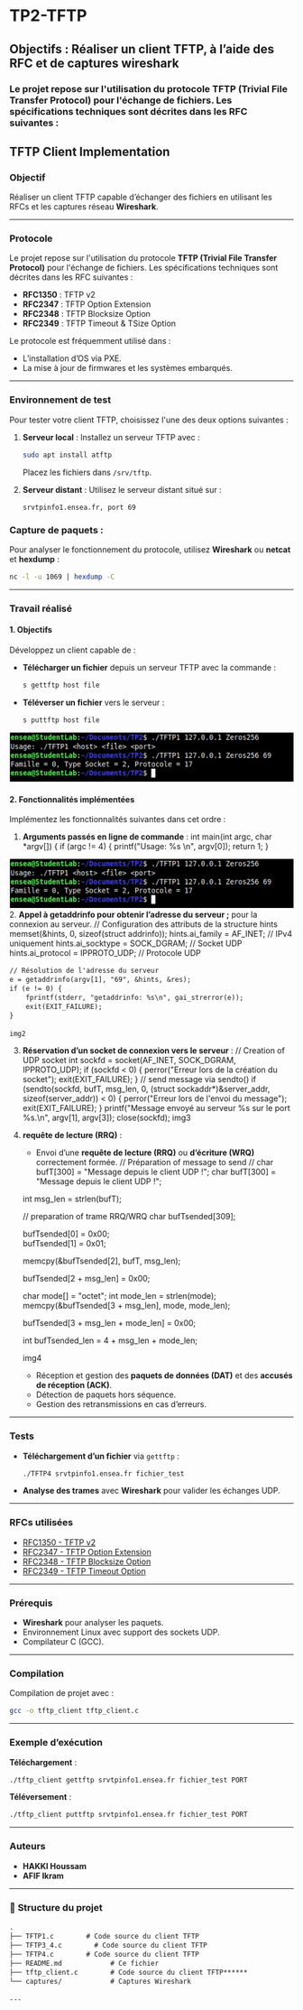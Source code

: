 # TP2-TFTP
## Objectifs : Réaliser un client TFTP, à l’aide des RFC et de captures wireshark
### Le projet repose sur l'utilisation du protocole TFTP (Trivial File Transfer Protocol) pour l'échange de fichiers. Les spécifications techniques sont décrites dans les RFC suivantes :

## TFTP Client Implementation

### **Objectif**
Réaliser un client TFTP capable d’échanger des fichiers en utilisant les RFCs et les captures réseau **Wireshark**.

---

### **Protocole**
Le projet repose sur l'utilisation du protocole **TFTP (Trivial File Transfer Protocol)** pour l'échange de fichiers. Les spécifications techniques sont décrites dans les RFC suivantes :
- **RFC1350** : TFTP v2
- **RFC2347** : TFTP Option Extension
- **RFC2348** : TFTP Blocksize Option
- **RFC2349** : TFTP Timeout & TSize Option

Le protocole est fréquemment utilisé dans :
- L’installation d’OS via PXE.
- La mise à jour de firmwares et les systèmes embarqués.

---

### **Environnement de test**
Pour tester votre client TFTP, choisissez l'une des deux options suivantes :
1. **Serveur local** : Installez un serveur TFTP avec :
   ```bash
   sudo apt install atftp
   ```
   Placez les fichiers dans `/srv/tftp`.

2. **Serveur distant** : Utilisez le serveur distant situé sur :
   ```
   srvtpinfo1.ensea.fr, port 69
   ```

### **Capture de paquets** :
Pour analyser le fonctionnement du protocole, utilisez **Wireshark** ou **netcat** et **hexdump** :
```bash
nc -l -u 1069 | hexdump -C
```

---

### **Travail réalisé**

#### **1. Objectifs**
Développez un client capable de :
- **Télécharger un fichier** depuis un serveur TFTP avec la commande :
   ```bash
   s gettftp host file
   ```
- **Téléverser un fichier** vers le serveur :
   ```bash
   s puttftp host file
   ```
![](captures/img1.jpg)
#### **2. Fonctionnalités implémentées**
Implémentez les fonctionnalités suivantes dans cet ordre :
1. **Arguments passés en ligne de commande** :
int main(int argc, char *argv[]) {
    if (argc != 4) {
        printf("Usage: %s <host> <file> <port>\n", argv[0]);
        return 1;
    }

![](captures/img1.jpg)
2. **Appel à getaddrinfo pour obtenir l’adresse du serveur ;** pour la connexion au serveur.
   // Configuration des attributs de la structure hints
    memset(&hints, 0, sizeof(struct addrinfo));
    hints.ai_family = AF_INET;       // IPv4 uniquement
    hints.ai_socktype = SOCK_DGRAM;  // Socket UDP
    hints.ai_protocol = IPPROTO_UDP;  // Protocole UDP

    // Résolution de l'adresse du serveur
    e = getaddrinfo(argv[1], "69", &hints, &res);
    if (e != 0) {
        fprintf(stderr, "getaddrinfo: %s\n", gai_strerror(e));
        exit(EXIT_FAILURE);
    }

    img2
3. **Réservation d’un socket de connexion vers le serveur** :
    // Creation of UDP socket
    int sockfd = socket(AF_INET, SOCK_DGRAM, IPPROTO_UDP);
    if (sockfd < 0) {
    perror("Erreur lors de la création du socket");
    exit(EXIT_FAILURE);
}
 // send message via sendto()
    if (sendto(sockfd, bufT, msg_len, 0, (struct sockaddr*)&server_addr, sizeof(server_addr)) < 0) {
        perror("Erreur lors de l'envoi du message");
        exit(EXIT_FAILURE);
    }
	printf("Message envoyé au serveur %s sur le port %s.\n", argv[1], argv[3]);
close(sockfd);
img3
 
4. **requête de lecture (RRQ)** :
   - Envoi d’une **requête de lecture (RRQ)** ou **d’écriture (WRQ)** correctement formée.
    // Préparation of message to send 
    // char bufT[300] = "Message depuis le client UDP !";
    char bufT[300] = "Message depuis le client UDP !";

    int msg_len = strlen(bufT);
	
    // preparation of trame RRQ/WRQ 
    char bufTsended[309];

	bufTsended[0] = 0x00;  
	bufTsended[1] = 0x01;  

	memcpy(&bufTsended[2], bufT, msg_len);

	bufTsended[2 + msg_len] = 0x00;

	char mode[] = "octet";
	int mode_len = strlen(mode);
	memcpy(&bufTsended[3 + msg_len], mode, mode_len);

	bufTsended[3 + msg_len + mode_len] = 0x00;

	int bufTsended_len = 4 + msg_len + mode_len;

    img4
   - Réception et gestion des **paquets de données (DAT)** et des **accusés de réception (ACK)**.
   - Détection de paquets hors séquence.
   - Gestion des retransmissions en cas d’erreurs.

---

### **Tests**
- **Téléchargement d’un fichier** via `gettftp` :
   ```bash
   ./TFTP4 srvtpinfo1.ensea.fr fichier_test
   ```
- **Analyse des trames** avec **Wireshark** pour valider les échanges UDP.

---

### **RFCs utilisées**
- [RFC1350 - TFTP v2](https://datatracker.ietf.org/doc/html/rfc1350)
- [RFC2347 - TFTP Option Extension](https://datatracker.ietf.org/doc/html/rfc2347)
- [RFC2348 - TFTP Blocksize Option](https://datatracker.ietf.org/doc/html/rfc2348)
- [RFC2349 - TFTP Timeout Option](https://datatracker.ietf.org/doc/html/rfc2349)

---

### **Prérequis**
- **Wireshark** pour analyser les paquets.
- Environnement Linux avec support des sockets UDP.
- Compilateur C (GCC).

---

### **Compilation**
Compilation de projet avec :
```bash
gcc -o tftp_client tftp_client.c
```

---

### **Exemple d’exécution**
**Téléchargement** :
```bash
./tftp_client gettftp srvtpinfo1.ensea.fr fichier_test PORT
```

**Téléversement** :
```bash
./tftp_client puttftp srvtpinfo1.ensea.fr fichier_test PORT
```

---

### **Auteurs**
- **HAKKI Houssam**  
- **AFIF Ikram**  

---

### 📂 **Structure du projet**
```plaintext
.
├── TFTP1.c        # Code source du client TFTP
├── TFTP3_4.c        # Code source du client TFTP
├── TFTP4.c        # Code source du client TFTP
├── README.md            # Ce fichier
├── tftp_client.c        # Code source du client TFTP******
└── captures/            # Captures Wireshark

---

